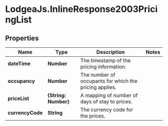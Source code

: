 # LodgeaJs.InlineResponse2003PricingList

## Properties

Name | Type | Description | Notes
------------ | ------------- | ------------- | -------------
**dateTime** | **Number** | The timestamp of the pricing information. | 
**occupancy** | **Number** | The number of occupants for which the pricing applies. | 
**priceList** | **{String: Number}** | A mapping of number of days of stay to prices. | 
**currencyCode** | **String** | The currency code for the prices. | 


